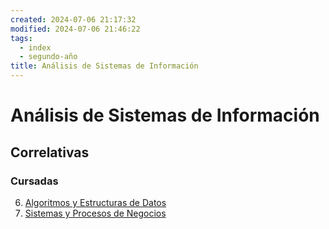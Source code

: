 ```yaml
---
created: 2024-07-06 21:17:32
modified: 2024-07-06 21:46:22
tags:
  - index
  - segundo-año
title: Análisis de Sistemas de Información
---
```


# Análisis de Sistemas de Información

## Correlativas

### Cursadas

6. [Algoritmos y Estructuras de Datos](Algoritmos%20y%20Estructuras%20de%20Datos/Algoritmos%20y%20Estructuras%20de%20Datos.md)
8. [Sistemas y Procesos de Negocios](Sistemas%20y%20Procesos%20de%20Negocios.md)
